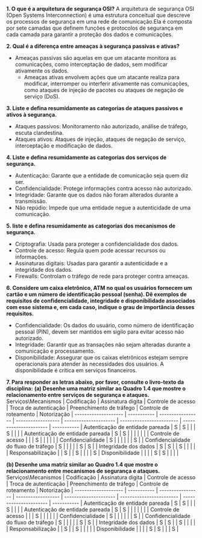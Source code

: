 **1. O que é a arquitetura de segurança OSI?**
A arquitetura de segurança OSI (Open Systems Interconnection) é uma estrutura conceitual que descreve os processos de segurança em uma rede de comunicação.Ela é composta por sete camadas que definem funções e protocolos de segurança em cada camada para garantir a proteção dos dados e comunicações.

**2. Qual é a diferença entre ameaças à segurança passivas e ativas?**
- Ameaças passivas são aquelas em que um atacante monitora as comunicações, como interceptação de dados, sem modificar ativamente os dados.
   - Ameaças ativas envolvem ações que um atacante realiza para modificar, interromper ou interferir ativamente nas comunicações, como ataques de injeção de pacotes ou ataques de negação de serviço (DoS).

**3. Liste e defina resumidamente as categorias de ataques passivos e ativos à segurança.**
   - Ataques passivos: Monitoramento não autorizado, análise de tráfego, escuta clandestina.
   - Ataques ativos: Ataques de injeção, ataques de negação de serviço, interceptação e modificação de dados.

**4. Liste e defina resumidamente as categorias dos serviços de segurança.**
   - Autenticação: Garante que a entidade de comunicação seja quem diz ser.
   - Confidencialidade: Protege informações contra acesso não autorizado.
   - Integridade: Garante que os dados não foram alterados durante a transmissão.
   - Não repúdio: Impede que uma entidade negue a autenticidade de uma comunicação.

**5. liste e defina resumidamente as categorias dos mecanismos de segurança.**
   - Criptografia: Usada para proteger a confidencialidade dos dados.
   - Controle de acesso: Regula quem pode acessar recursos ou informações.
   - Assinaturas digitais: Usadas para garantir a autenticidade e a integridade dos dados.
   - Firewalls: Controlam o tráfego de rede para proteger contra ameaças.

**6. Considere um caixa eletrônico, ATM no qual os usuários fornecem um cartão e um número de identificação pessoal (senha). Dê exemplos de requisitos de confidencialidade, integridade e disponibilidade associados com esse sistema e, em cada caso, indique o grau de importância desses requisitos.**
   - Confidencialidade: Os dados do usuário, como número de identificação pessoal (PIN), devem ser mantidos em sigilo para evitar acesso não autorizado.
   - Integridade: Garantir que as transações não sejam alteradas durante a comunicação e processamento.
   - Disponibilidade: Assegurar que os caixas eletrônicos estejam sempre operacionais para atender às necessidades dos usuários. A disponibilidade é crítica em serviços financeiros.

**7. Para responder as letras abaixo, por favor, consulte o livro-texto da disciplina:**
**(a) Desenhe uma matriz similar ao Quadro 1.4 que mostre o relacionamento entre serviços de segurança e ataques.**
Serviços\Mecanismos  | Codificação | Assinatura digita | Controle de acesso | Troca de autenticação | Preenchimento de tráfego | Controle de roteamento | Notorização |
-------------------- | ----------- | ----------------- | ------------------ | --------------------- | ------------------------ | ---------------------- |
----------- |
Autenticação de entidade pareada | S | S |  |  | S |  |  |  |
Autenticação de entidade pareada | S | S |  |  |  |  |  |  |
Controle de acesso |  |  | S |  |  |  |  |  |
Confidencialidade | S |  |  |  |  |  | S |  |
Confidencialidade do fluxo de tráfego | S |  |  |  |  | S | S |  |
Integridade dos dados | S | S |  | S |  |  |  |  |
Responsabilização |  | S |  | S |  |  |  | S |
Disponibilidade |  |  |  | S | S |  |  |  |

**(b) Desenhe uma matriz similar ao Quadro 1.4 que mostre o relacionamento entre mecanismos de segurança e ataques.**
Serviços\Mecanismos  | Codificação | Assinatura digita | Controle de acesso | Troca de autenticação | Preenchimento de tráfego | Controle de roteamento | Notorização |
-------------------- | ----------- | ----------------- | ------------------ | --------------------- | ------------------------ | ---------------------- |
----------- |
Autenticação de entidade pareada | S | S |  |  | S |  |  |  |
Autenticação de entidade pareada | S | S |  |  |  |  |  |  |
Controle de acesso |  |  | S |  |  |  |  |  |
Confidencialidade | S |  |  |  |  |  | S |  |
Confidencialidade do fluxo de tráfego | S |  |  |  |  | S | S |  |
Integridade dos dados | S | S |  | S |  |  |  |  |
Responsabilização |  | S |  | S |  |  |  |  |
Disponibilidade |  |  |  | S | S |  |  | S |